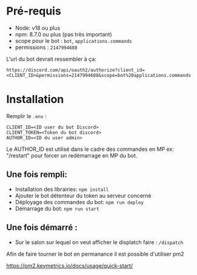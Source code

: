 # Pré-requis

- Node: v18 ou plus
- npm: 8.7.0 ou plus (pas très important)
- scope pour le bot : `bot`, `applications.commands`
- permissions : `2147994688`


L'url du bot devrait ressembler à ça: 

`https://discord.com/api/oauth2/authorize?client_id=<CLIENT_ID>&permissions=2147994688&scope=bot%20applications.commands`


# Installation

Remplir le `.env` :

```
CLIENT_ID=<ID user du bot Discord>
CLIENT_TOKEN=<Token du bot discord>
AUTHOR_ID=<ID du user admin>
```

Le AUTHOR_ID est utilisé dans le cadre des commandes en MP ex: "/restart" pour forcer un redémarrage en MP du bot.


## Une fois rempli:


- Installation des librairies: `npm install`
- Ajouter le bot détenteur du token au serveur concerné
- Déployage des commandes du bot: `npm run deploy`
- Démarrage du bot: `npm run start`

## Une fois démarré :

- Sur le salon sur lequel on veut afficher le displatch faire : `/dispatch`


Afin de faire tourner le bot en permanance il est possible d'utiliser pm2

https://pm2.keymetrics.io/docs/usage/quick-start/
